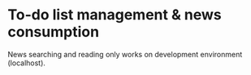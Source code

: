 # To-do list management & news consumption
News searching and reading only works on development environment (localhost).
